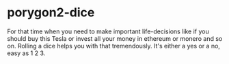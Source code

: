 # porygon2-dice

For that time when you need to make important life-decisions like if you should buy this Tesla or invest all your money in ethereum or monero and so on. Rolling a dice helps you with that tremendously. It's either a yes or a no, easy as 1 2 3.
